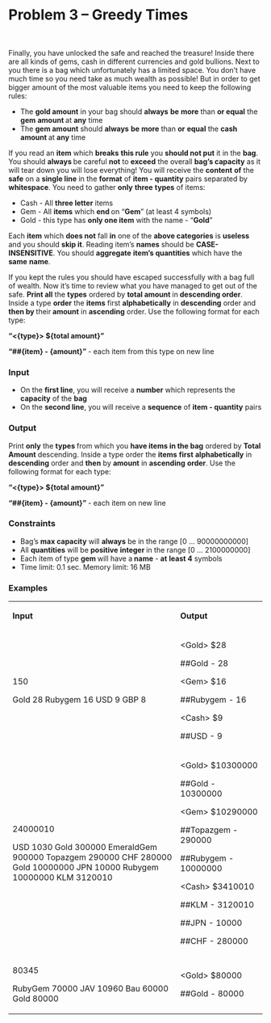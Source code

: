 <h1>Problem 3 &ndash; Greedy Times</h1>
<p>&nbsp;</p>
<p>Finally, you have unlocked the safe and reached the treasure! Inside there are all kinds of gems, cash in different currencies and gold bullions. Next to you there is a bag which unfortunately has a limited space. You don&rsquo;t have much time so you need take as much wealth as possible! But in order to get bigger amount of the most valuable items you need to keep the following rules:</p>
<ul>
<li>The <strong>gold amount</strong> in your bag should <strong>always</strong> <strong>be</strong> <strong>more</strong> than <strong>or equal</strong> the <strong>gem</strong> <strong>amount </strong>at <strong>any</strong> time</li>
<li>The <strong>gem amount</strong> should <strong>always</strong> <strong>be</strong> <strong>more</strong> than <strong>or</strong> <strong>equal</strong> the <strong>cash</strong> <strong>amount </strong>at <strong>any</strong> time</li>
</ul>
<p>If you read an <strong>item</strong> which <strong>breaks</strong> <strong>this rule</strong> you <strong>should not put</strong> it in the <strong>bag</strong>. You should <strong>always </strong>be careful <strong>not</strong> to <strong>exceed</strong> the overall <strong>bag&rsquo;s capacity</strong> as it will tear down you will lose everything! You will receive the <strong>content</strong> <strong>of</strong> the <strong>safe</strong> on a <strong>single line</strong> in the <strong>format</strong> of <strong>item - quantity</strong> pairs separated by <strong>whitespace</strong>. You need to gather <strong>only</strong> <strong>three</strong> <strong>types</strong> of items:</p>
<ul>
<li>Cash - All <strong>three letter</strong> items</li>
<li>Gem - All <strong>items</strong> which <strong>end </strong>on &ldquo;<strong>Gem</strong>&rdquo; (at least 4 symbols)</li>
<li>Gold - this type has <strong>only one item</strong> with the name - &ldquo;<strong>Gold</strong>&rdquo;</li>
</ul>
<p>Each <strong>item</strong> which <strong>does not</strong> fall <strong>in</strong> one of the <strong>above categories</strong> is <strong>useless</strong> and you should <strong>skip it</strong>. Reading item&rsquo;s <strong>names</strong> should be <strong>CASE-INSENSITIVE</strong>. You should <strong>aggregate</strong> <strong>item&rsquo;s quantities</strong> which have the <strong>same</strong> <strong>name</strong>.</p>
<p>If you kept the rules you should have escaped successfully with a bag full of wealth. Now it&rsquo;s time to review what you have managed to get out of the safe. <strong>Print all</strong> the <strong>types</strong> ordered by <strong>total amount </strong>in<strong> descending order</strong>. Inside a type <strong>order</strong> the <strong>items</strong> first <strong>alphabetically</strong> in <strong>descending</strong> order and <strong>then by </strong>their<strong> amount</strong> in <strong>ascending</strong> order. Use the following format for each type:</p>
<p><strong>&ldquo;&lt;{type}&gt; ${total amount}&rdquo;</strong></p>
<p><strong>&ldquo;##{item} - {amount}&rdquo; </strong>- each item from this type on new line</p>
<h3>Input</h3>
<ul>
<li>On the <strong>first line</strong>, you will receive a <strong>number</strong> which represents the <strong>capacity</strong> of the <strong>bag</strong></li>
<li>On the <strong>second line</strong>, you will receive a <strong>sequence</strong> of <strong>item - quantity</strong> pairs</li>
</ul>
<h3>Output</h3>
<p>Print <strong>only</strong> the <strong>types </strong>from which you <strong>have items in the bag</strong> ordered by <strong>Total Amount</strong> descending. Inside a type order the <strong>items</strong> <strong>first</strong> <strong>alphabetically</strong> in <strong>descending</strong> order and <strong>then</strong> by <strong>amount</strong> in <strong>ascending</strong> <strong>order</strong>. Use the following format for each type:</p>
<p><strong>&ldquo;&lt;{type}&gt; ${total amount}&rdquo;</strong></p>
<p><strong>&ldquo;##{item} - {amount}&rdquo; </strong>- each item on new line</p>
<h3>Constraints</h3>
<ul>
<li>Bag&rsquo;s <strong>max capacity</strong> will <strong>always</strong> be in the range [0 &hellip; 90000000000]</li>
<li>All <strong>quantities</strong> will be <strong>positive</strong> <strong>integer </strong>in the range [0 &hellip; 2100000000]</li>
<li>Each item of type <strong>gem </strong>will have a<strong> name</strong> - <strong>at</strong> <strong>least 4</strong> symbols</li>
<li>Time limit: 0.1 sec. Memory limit: 16 MB</li>
</ul>
<h3>Examples</h3>
<table width="0">
<tbody>
<tr>
<td width="490">
<p><strong>Input</strong></p>
</td>
<td width="199">
<p><strong>Output</strong></p>
</td>
</tr>
<tr>
<td width="490">
<p>150</p>
<p>Gold 28 Rubygem 16 USD 9 GBP 8</p>
</td>
<td width="199">
<p>&lt;Gold&gt; $28</p>
<p>##Gold - 28</p>
<p>&lt;Gem&gt; $16</p>
<p>##Rubygem - 16</p>
<p>&lt;Cash&gt; $9</p>
<p>##USD - 9</p>
</td>
</tr>
<tr>
<td width="490">
<p>24000010</p>
<p>USD 1030 Gold 300000 EmeraldGem 900000 Topazgem 290000 CHF 280000 Gold 10000000 JPN 10000 Rubygem 10000000 KLM 3120010</p>
</td>
<td width="199">
<p>&lt;Gold&gt; $10300000</p>
<p>##Gold - 10300000</p>
<p>&lt;Gem&gt; $10290000</p>
<p>##Topazgem - 290000</p>
<p>##Rubygem - 10000000</p>
<p>&lt;Cash&gt; $3410010</p>
<p>##KLM - 3120010</p>
<p>##JPN - 10000</p>
<p>##CHF - 280000</p>
</td>
</tr>
<tr>
<td width="490">
<p>80345</p>
<p>RubyGem 70000 JAV 10960 Bau 60000 Gold 80000</p>
</td>
<td width="199">
<p>&lt;Gold&gt; $80000</p>
<p>##Gold - 80000</p>
</td>
</tr>
</tbody>
</table>
<p>&nbsp;</p>
<p>&nbsp;</p>